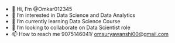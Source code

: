 - 👋 Hi, I’m @Omkar012345
- 👀 I’m interested in Data Science and Data Analytics
- 🌱 I’m currently learning Data Science Course
- 💞️ I’m looking to collaborate on Data Scientist role
- 📫 How to reach me 9075146041/ omsuryawanshi00@gmail.com

<!---
Omkar012345/Omkar012345 is a ✨ special ✨ repository because its `README.md` (this file) appears on your GitHub profile.
You can click the Preview link to take a look at your changes.
--->
